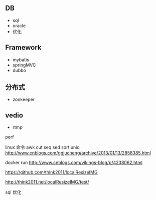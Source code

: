 ## DB

- sql
- oracle
- 优化

## Framework

- mybatis
- springMVC
- dubbo

## 分布式

- zookeeper


## vedio

- rtmp


perf

linux 命令
awk cut seq sed sort uniq
http://www.cnblogs.com/ggjucheng/archive/2013/01/13/2858385.html

docker run
http://www.cnblogs.com/vikings-blog/p/4238062.html


https://github.com/think2011/localResizeIMG

http://think2011.net/localResizeIMG/test/


sql 优化